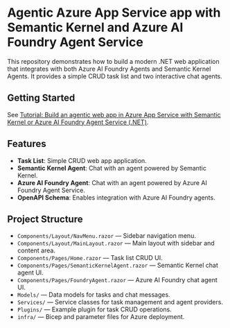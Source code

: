 # Agentic Azure App Service app with Semantic Kernel and Azure AI Foundry Agent Service

This repository demonstrates how to build a modern .NET web application that integrates with both Azure AI Foundry Agents and Semantic Kernel Agents. It provides a simple CRUD task list and two interactive chat agents.

## Getting Started

See [Tutorial: Build an agentic web app in Azure App Service with Semantic Kernel or Azure AI Foundry Agent Service (.NET)](https://learn.microsoft.com/azure/app-service/tutorial-ai-agentic-web-app-semantic-kernel-foundry).

## Features

- **Task List**: Simple CRUD web app application.
- **Semantic Kernel Agent**: Chat with an agent powered by Semantic Kernel.
- **Azure AI Foundry Agent**: Chat with an agent powered by Azure AI Foundry Agent Service.
- **OpenAPI Schema**: Enables integration with Azure AI Foundry agents.

## Project Structure

- `Components/Layout/NavMenu.razor` — Sidebar navigation menu.
- `Components/Layout/MainLayout.razor` — Main layout with sidebar and content area.
- `Components/Pages/Home.razor` — Task list CRUD UI.
- `Components/Pages/SemanticKernelAgent.razor` — Semantic Kernel chat agent UI.
- `Components/Pages/FoundryAgent.razor` — Azure AI Foundry chat agent UI.
- `Models/` — Data models for tasks and chat messages.
- `Services/` — Service classes for task management and agent providers.
- `Plugins/` — Example plugin for task CRUD operations.
- `infra/` — Bicep and parameter files for Azure deployment.
